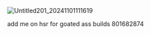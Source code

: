 ![Untitled201_20241101111619](https://github.com/user-attachments/assets/fb3cf4b6-466e-4b09-ba37-e76b74782cec)

add me on hsr for goated ass builds 801682874
